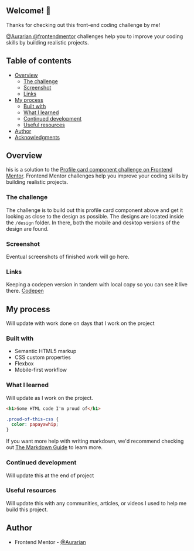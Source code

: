 ## Welcome! 👋

Thanks for checking out this front-end coding challenge by me!

[@Aurarian @frontendmentor](https://www.frontendmentor.io/profile/Aurarian) challenges help you to improve your coding skills by building realistic projects.

## Table of contents

- [Overview](#overview)
  - [The challenge](#the-challenge)
  - [Screenshot](#screenshot)
  - [Links](#links)
- [My process](#my-process)
  - [Built with](#built-with)
  - [What I learned](#what-i-learned)
  - [Continued development](#continued-development)
  - [Useful resources](#useful-resources)
- [Author](#author)
- [Acknowledgments](#acknowledgments)

## Overview

his is a solution to the [Profile card component challenge on Frontend Mentor](https://www.frontendmentor.io/challenges/profile-card-component-cfArpWshJ). Frontend Mentor challenges help you improve your coding skills by building realistic projects.

### The challenge

The challenge is to build out this profile card component above and get it looking as close to the design as possible.
The designs are located inside the `/design` folder. In there, both the mobile and desktop versions of the design are found.

### Screenshot

Eventual screenshots of finished work will go here.

<!--
![](./screenshot.jpg) -->

### Links

Keeping a codepen version in tandem with local copy so you can see it live there.
[Codepen](https://codepen.io/aurarian)

## My process

Will update with work done on days that I work on the project

### Built with

- Semantic HTML5 markup
- CSS custom properties
- Flexbox
- Mobile-first workflow

### What I learned

Will update as I work on the project.

```html
<h1>Some HTML code I'm proud of</h1>
```

```css
.proud-of-this-css {
  color: papayawhip;
}
```

If you want more help with writing markdown, we'd recommend checking out [The Markdown Guide](https://www.markdownguide.org/) to learn more.

### Continued development

Will update this at the end of project

### Useful resources

Will update this with any communities, articles, or videos I used to help me build this project.

<!--
- [Example resource 1](https://www.example.com) - This helped me for XYZ reason. I really liked this pattern and will use it going forward.
- [Example resource 2](https://www.example.com) - This is an amazing article which helped me finally understand XYZ. I'd recommend it to anyone still learning this concept. -->

## Author

- Frontend Mentor - [@Aurarian](https://www.frontendmentor.io/profile/Aurarian)
